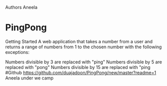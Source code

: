 Authors
Aneela
# PingPong
Getting Started
A web application that takes a number from a user and returns a range of numbers from 1 to the chosen number with the following exceptions:

Numbers divisible by 3 are replaced with "ping"
Numbers divisible by 5 are replaced with "pong"
Numbers divisible by 15 are replaced with "ping
#Github
https://github.com/duajadoon/PingPong/new/master?readme=1
Aneela under we camp
